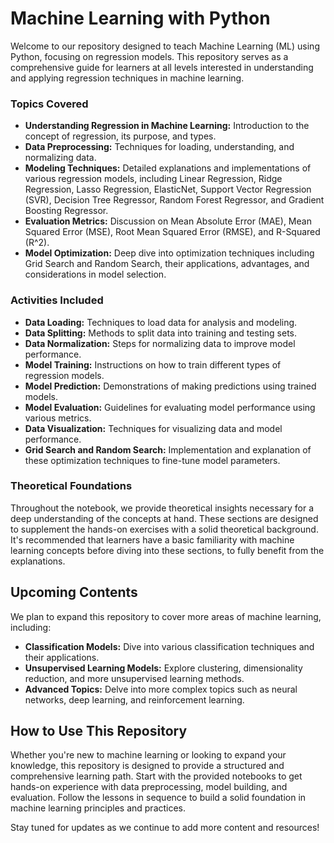 # Machine Learning with Python

Welcome to our repository designed to teach Machine Learning (ML) using Python, focusing on regression models. This repository serves as a comprehensive guide for learners at all levels interested in understanding and applying regression techniques in machine learning.

### Topics Covered
- **Understanding Regression in Machine Learning:** Introduction to the concept of regression, its purpose, and types.
- **Data Preprocessing:** Techniques for loading, understanding, and normalizing data.
- **Modeling Techniques:** Detailed explanations and implementations of various regression models, including Linear Regression, Ridge Regression, Lasso Regression, ElasticNet, Support Vector Regression (SVR), Decision Tree Regressor, Random Forest Regressor, and Gradient Boosting Regressor.
- **Evaluation Metrics:** Discussion on Mean Absolute Error (MAE), Mean Squared Error (MSE), Root Mean Squared Error (RMSE), and R-Squared (R^2).
- **Model Optimization:** Deep dive into optimization techniques including Grid Search and Random Search, their applications, advantages, and considerations in model selection.

### Activities Included
- **Data Loading:** Techniques to load data for analysis and modeling.
- **Data Splitting:** Methods to split data into training and testing sets.
- **Data Normalization:** Steps for normalizing data to improve model performance.
- **Model Training:** Instructions on how to train different types of regression models.
- **Model Prediction:** Demonstrations of making predictions using trained models.
- **Model Evaluation:** Guidelines for evaluating model performance using various metrics.
- **Data Visualization:** Techniques for visualizing data and model performance.
- **Grid Search and Random Search:** Implementation and explanation of these optimization techniques to fine-tune model parameters.

### Theoretical Foundations
Throughout the notebook, we provide theoretical insights necessary for a deep understanding of the concepts at hand. These sections are designed to supplement the hands-on exercises with a solid theoretical background. It's recommended that learners have a basic familiarity with machine learning concepts before diving into these sections, to fully benefit from the explanations.

## Upcoming Contents

We plan to expand this repository to cover more areas of machine learning, including:

- **Classification Models:** Dive into various classification techniques and their applications.
- **Unsupervised Learning Models:** Explore clustering, dimensionality reduction, and more unsupervised learning methods.
- **Advanced Topics:** Delve into more complex topics such as neural networks, deep learning, and reinforcement learning.

## How to Use This Repository

Whether you're new to machine learning or looking to expand your knowledge, this repository is designed to provide a structured and comprehensive learning path. Start with the provided notebooks to get hands-on experience with data preprocessing, model building, and evaluation. Follow the lessons in sequence to build a solid foundation in machine learning principles and practices.

Stay tuned for updates as we continue to add more content and resources!